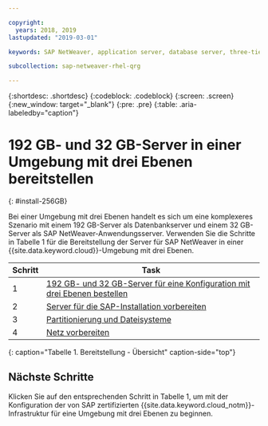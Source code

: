 ```yaml
---

copyright:
  years: 2018, 2019
lastupdated: "2019-03-01"

keywords: SAP NetWeaver, application server, database server, three-tier

subcollection: sap-netweaver-rhel-qrg

---
```


{:shortdesc: .shortdesc}
{:codeblock: .codeblock}
{:screen: .screen}
{:new_window: target="_blank"}
{:pre: .pre}
{:table: .aria-labeledby="caption"}

# 192 GB- und 32 GB-Server in einer Umgebung mit drei Ebenen bereitstellen
{: #install-256GB}

Bei einer Umgebung mit drei Ebenen handelt es sich um eine komplexeres Szenario mit einem 192 GB-Server als Datenbankserver und einem 32 GB-Server als SAP NetWeaver-Anwendungsserver. Verwenden Sie die Schritte in Tabelle 1 für die Bereitstellung der Server für SAP NetWeaver in einer {{site.data.keyword.cloud}}-Umgebung mit drei Ebenen.

| Schritt | Task |
| --- | --- |
| 1 | [192 GB- und 32 GB-Server für eine Konfiguration mit drei Ebenen bestellen](/docs/infrastructure/sap-netweaver-rhel-qrg?topic=sap-netweaver-rhel-qrg-install_three_tier) |
| 2 | [Server für die SAP-Installation vorbereiten](/docs/infrastructure/sap-netweaver-rhel-qrg?topic=sap-netweaver-rhel-qrg-prepare_256GB) |
| 3 | [Partitionierung und Dateisysteme](/docs/infrastructure/sap-netweaver-rhel-qrg?topic=sap-netweaver-rhel-qrg-3-partitioning-and-file-systems) |
| 4 | [Netz vorbereiten](/docs/infrastructure/sap-netweaver-rhel-qrg?topic=sap-netweaver-rhel-qrg-network#network) |
{: caption="Tabelle 1. Bereitstellung - Übersicht" caption-side="top"}

## Nächste Schritte

Klicken Sie auf den entsprechenden Schritt in Tabelle 1, um mit der Konfiguration der von SAP zertifizierten {{site.data.keyword.cloud_notm}}-Infrastruktur für eine Umgebung mit drei Ebenen zu beginnen.
